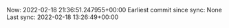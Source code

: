 Now: 2022-02-18 21:36:51.247955+00:00 Earliest commit since sync: None Last sync: 2022-02-18 13:26:49+00:00
